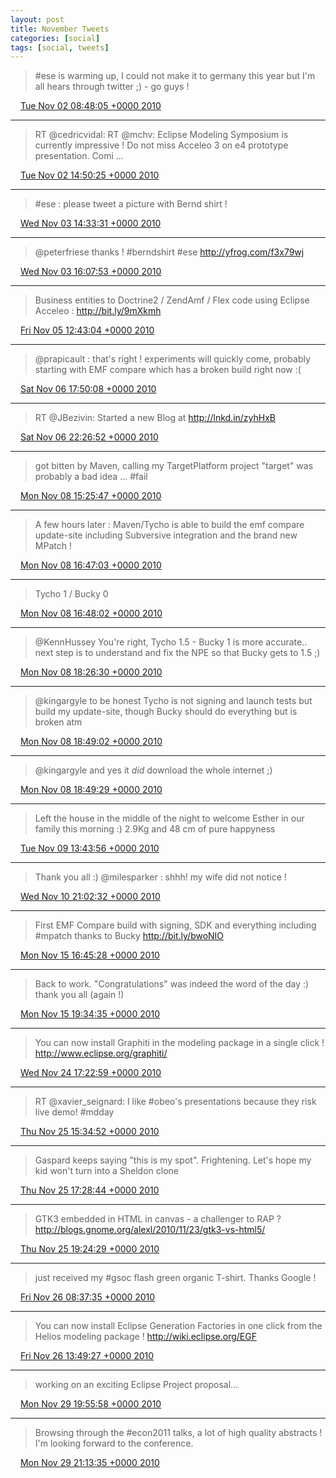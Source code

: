 ```yaml
---
layout: post
title: November Tweets
categories: [social]
tags: [social, tweets]
---
```

> #ese is warming up,  I could not make it to germany this year but I'm all hears through twitter ;) - go guys !

<img src="{{ site.url }}/media/tweet.ico" width="12" /> [Tue Nov 02 08:48:05 +0000 2010](https://twitter.com/bruncedric/status/29452503244)

----

> RT @cedricvidal: RT @mchv: Eclipse Modeling Symposium is currently impressive ! Do not miss Acceleo 3 on e4 prototype presentation. Comi ...

<img src="{{ site.url }}/media/tweet.ico" width="12" /> [Tue Nov 02 14:50:25 +0000 2010](https://twitter.com/bruncedric/status/29476642234)

----

> #ese : please tweet a picture with Bernd shirt !

<img src="{{ site.url }}/media/tweet.ico" width="12" /> [Wed Nov 03 14:33:31 +0000 2010](https://twitter.com/bruncedric/status/29576569803)

----

> @peterfriese thanks !  #berndshirt  #ese http://yfrog.com/f3x79wj

<img src="{{ site.url }}/media/tweet.ico" width="12" /> [Wed Nov 03 16:07:53 +0000 2010](https://twitter.com/bruncedric/status/29584743276)

----

> Business entities to Doctrine2 / ZendAmf / Flex  code using Eclipse Acceleo : http://bit.ly/9mXkmh

<img src="{{ site.url }}/media/tweet.ico" width="12" /> [Fri Nov 05 12:43:04 +0000 2010](https://twitter.com/bruncedric/status/528523613704192)

----

> @prapicault : that's right ! experiments will quickly come, probably starting with EMF compare which has  a broken build right now :(

<img src="{{ site.url }}/media/tweet.ico" width="12" /> [Sat Nov 06 17:50:08 +0000 2010](https://twitter.com/bruncedric/status/968187545919488)

----

> RT @JBezivin: Started a new Blog at http://lnkd.in/zyhHxB

<img src="{{ site.url }}/media/tweet.ico" width="12" /> [Sat Nov 06 22:26:52 +0000 2010](https://twitter.com/bruncedric/status/1037830943936512)

----

> got bitten by Maven, calling my TargetPlatform project "target" was probably a bad idea ... #fail

<img src="{{ site.url }}/media/tweet.ico" width="12" /> [Mon Nov 08 15:25:47 +0000 2010](https://twitter.com/bruncedric/status/1656636280143873)

----

> A few hours later : Maven/Tycho is able to build the emf compare update-site including Subversive integration and the brand new MPatch !

<img src="{{ site.url }}/media/tweet.ico" width="12" /> [Mon Nov 08 16:47:03 +0000 2010](https://twitter.com/bruncedric/status/1677088851492864)

----

> Tycho 1 /  Bucky 0

<img src="{{ site.url }}/media/tweet.ico" width="12" /> [Mon Nov 08 16:48:02 +0000 2010](https://twitter.com/bruncedric/status/1677334230863872)

----

> @KennHussey  You're right, Tycho 1.5 - Bucky 1 is more accurate.. next step is to understand and fix the NPE so that Bucky gets to 1.5 ;)

<img src="{{ site.url }}/media/tweet.ico" width="12" /> [Mon Nov 08 18:26:30 +0000 2010](https://twitter.com/bruncedric/status/1702114690596864)

----

> @kingargyle to be honest Tycho is not signing and launch tests but build my update-site, though Bucky should do everything but is broken atm

<img src="{{ site.url }}/media/tweet.ico" width="12" /> [Mon Nov 08 18:49:02 +0000 2010](https://twitter.com/bruncedric/status/1707784055820290)

----

> @kingargyle and yes it *did* download the whole internet ;)

<img src="{{ site.url }}/media/tweet.ico" width="12" /> [Mon Nov 08 18:49:29 +0000 2010](https://twitter.com/bruncedric/status/1707900145762305)

----

> Left the house in the middle of the night to welcome Esther in our family this morning :)  2.9Kg and 48 cm of pure happyness

<img src="{{ site.url }}/media/tweet.ico" width="12" /> [Tue Nov 09 13:43:56 +0000 2010](https://twitter.com/bruncedric/status/1993393697726465)

----

> Thank you all :) @milesparker : shhh! my wife did not notice !

<img src="{{ site.url }}/media/tweet.ico" width="12" /> [Wed Nov 10 21:02:32 +0000 2010](https://twitter.com/bruncedric/status/2466156552134656)

----

> First EMF Compare build with signing, SDK and everything including #mpatch thanks to Bucky http://bit.ly/bwoNIO

<img src="{{ site.url }}/media/tweet.ico" width="12" /> [Mon Nov 15 16:45:28 +0000 2010](https://twitter.com/bruncedric/status/4213405657333762)

----

> Back to work. "Congratulations" was indeed the word of the day :) thank you all (again !)

<img src="{{ site.url }}/media/tweet.ico" width="12" /> [Mon Nov 15 19:34:35 +0000 2010](https://twitter.com/bruncedric/status/4255965696229376)

----

> You can now install Graphiti in the modeling package in a single click ! http://www.eclipse.org/graphiti/

<img src="{{ site.url }}/media/tweet.ico" width="12" /> [Wed Nov 24 17:22:59 +0000 2010](https://twitter.com/bruncedric/status/7484335103938561)

----

> RT @xavier_seignard: I like #obeo's presentations because they risk live demo! #mdday

<img src="{{ site.url }}/media/tweet.ico" width="12" /> [Thu Nov 25 15:34:52 +0000 2010](https://twitter.com/bruncedric/status/7819514699849728)

----

> Gaspard keeps saying "this is my spot". Frightening. Let's hope my kid won't turn into a Sheldon clone

<img src="{{ site.url }}/media/tweet.ico" width="12" /> [Thu Nov 25 17:28:44 +0000 2010](https://twitter.com/bruncedric/status/7848170151223296)

----

> GTK3 embedded in HTML in canvas - a challenger to RAP ? http://blogs.gnome.org/alexl/2010/11/23/gtk3-vs-html5/

<img src="{{ site.url }}/media/tweet.ico" width="12" /> [Thu Nov 25 19:24:29 +0000 2010](https://twitter.com/bruncedric/status/7877301693841408)

----

> just received my #gsoc flash green organic T-shirt. Thanks Google !

<img src="{{ site.url }}/media/tweet.ico" width="12" /> [Fri Nov 26 08:37:35 +0000 2010](https://twitter.com/bruncedric/status/8076890602479616)

----

> You can now install Eclipse Generation Factories in one click from the Helios modeling package ! http://wiki.eclipse.org/EGF

<img src="{{ site.url }}/media/tweet.ico" width="12" /> [Fri Nov 26 13:49:27 +0000 2010](https://twitter.com/bruncedric/status/8155373315817472)

----

> working on an exciting Eclipse Project proposal...

<img src="{{ site.url }}/media/tweet.ico" width="12" /> [Mon Nov 29 19:55:58 +0000 2010](https://twitter.com/bruncedric/status/9334774791405568)

----

> Browsing through the #econ2011 talks, a lot of high quality abstracts ! I'm looking forward to the conference.

<img src="{{ site.url }}/media/tweet.ico" width="12" /> [Mon Nov 29 21:13:35 +0000 2010](https://twitter.com/bruncedric/status/9354308772438016)